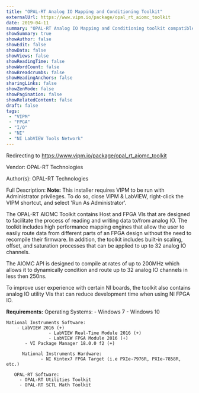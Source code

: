 ```yaml
---
title: "OPAL-RT Analog IO Mapping and Conditioning Toolkit"
externalUrl: https://www.vipm.io/package/opal_rt_aiomc_toolkit
date: 2019-04-11
summary: "OPAL-RT Analog IO Mapping and Conditioning toolkit compatible with LabVIEW FPGA allowing for optimized connection to Analog input and output channels"
showSummary: true
showAuthor: false
showEdit: false
showData: false
showViews: false
showReadingTime: false
showWordCount: false
showBreadcrumbs: false
showHeadingAnchors: false
sharingLinks: false
showZenMode: false
showPagination: false
showRelatedContent: false
draft: false
tags:
 - "VIPM"
 - "FPGA"
 - "I/O"
 - "NI"
 - "NI LabVIEW Tools Network"
---
```


Redirecting to https://www.vipm.io/package/opal_rt_aiomc_toolkit

Vendor: OPAL-RT Technologies

Author(s): OPAL-RT Technologies
 
Full Description:
**Note:** This installer requires VIPM to be run with Administrator privileges.  To do so, close VIPM & LabVIEW, right-click the VIPM shortcut, and select 'Run As Administrator'.

The OPAL-RT AIOMC Toolkit contains Host and FPGA VIs that are designed to facilitate the process of reading and writing data to/from analog IO. The toolkit includes high performance mapping engines that allow the user to easily route data from different parts of an FPGA design without the need to recompile their firmware. In addition, the toolkit includes built-in scaling, offset, and saturation processes that can be applied to up to 32 analog IO channels.

The AIOMC API is designed to compile at rates of up to 200MHz which allows it to dynamically condition and route up to 32 analog IO channels in less then 250ns.

To improve user experience with certain NI boards, the toolkit also contains analog IO utility VIs that can reduce development time when using NI FPGA IO.
				 
**Requirements:**
    Operating Systems:
       - Windows 7
		    	- Windows 10	
	
    National Instruments Software:
        - LabVIEW 2016 (+)
				    - LabVIEW Real-Time Module 2016 (+)
				    - LabVIEW FPGA Module 2016 (+)
	       - VI Package Manager 18.0.0 f2 (+)
	       
		  National Instruments Hardware:
			     - NI Kintex7 FPGA Target (i.e PXIe-7976R, PXIe-7858R, etc.)
	       
	   OPAL-RT Software:
         - OPAL-RT Utilities Toolkit
         - OPAL-RT SCTL Math Toolkit